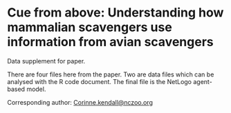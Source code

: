 # Cue from above: Understanding how mammalian scavengers use information from avian scavengers
Data supplement for paper.

There are four files here from the paper. Two are data files which can be analysed with the R code document. The final file is the NetLogo agent-based model. 

Corresponding author: Corinne.kendall@nczoo.org
